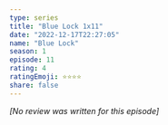 ```yaml
---
type: series
title: "Blue Lock 1x11"
date: "2022-12-17T22:27:05"
name: "Blue Lock"
season: 1
episode: 11
rating: 4
ratingEmoji: ⭐️⭐️⭐️⭐️
share: false
---
```


*[No review was written for this episode]*
